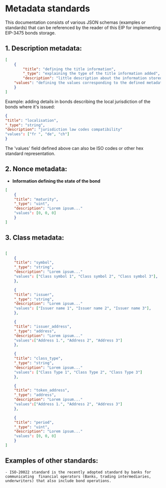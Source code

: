 # Metadata  standards


This documentation consists of various JSON schemas (examples or standards) that can be referenced by the reader of this EIP for implementing EIP-3475 bonds storage.

## 1. Description metadata:

```json 
[
    {
        "title": "defining the title information",
        "_type": "explaining the type of the title information added",
        "description": "little description about the information stored in  the bond",
	"values": "defining the values corresponding to the defined metadata"
    }
]
```

Example: adding details in bonds describing the local jurisdiction of the bonds where it's issued:

```json
{
"title": "localisation",
"_type": "string",
"description": "jurisdiction law codes compatibility"
"values": ["fr ", "de", "ch"]
}
```
The 'values' field defined above  can also be ISO codes or other hex standard representation.
## 2. Nonce metadata:

- **Information defining the state of the bond**

```json
[	
	{	
	"title": "maturity",
	"_type": "uint",
	"description": "Lorem ipsum..."
	"values": [0, 0, 0]
	}
]
```


## 3. Class metadata:

```json

[ 
	{	
	"title": "symbol",
	"_type": "string",
	"description": "Lorem ipsum..."
	"values": ["Class symbol 1", "Class symbol 2", "Class symbol 3"],
	},

	{	
	"title": "issuer",
	"_type": "string",
	"description": "Lorem ipsum..."
	"values": ["Issuer name 1", "Issuer name 2", "Issuer name 3"],
	},

	{	
	"title": "issuer_address",
	"_type": "address",
	"description": "Lorem ipsum..."
	"values":["Address 1.", "Address 2", "Address 3"]
	},

	{	
	"title": "class_type",
	"_type": "string",
	"description": "Lorem ipsum..."
	"values": ["Class Type 1", "Class Type 2", "Class Type 3"]
	},

	{	
	"title": "token_address",
	"_type": "address",
	"description": "Lorem ipsum..."
	"values":["Address 1.", "Address 2", "Address 3"]
	},

	{	
	"title": "period",
	"_type": "uint",
	"description": "Lorem ipsum..."
	"values": [0, 0, 0]
	}
]
```
## Examples of other standards:
    - ISO-20022 standard is the recently adopted standard by banks for communicating  financial operators (Banks, trading intermediaries, underwriters) that also include bond operations. 
